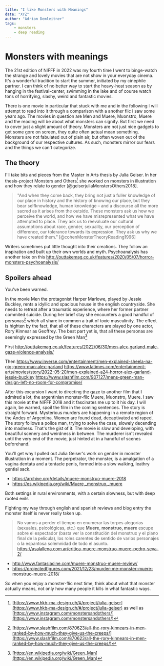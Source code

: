 ```yaml
---
title: "I like Monsters with Meanings"
date: "XYZ"
author: "Adrian Demleitner"
tags:
	- monsters
	- deep reading 
---
```

# Monsters with meanings

The 21st edition of NIFFF in 2022 was my fourth time I went to binge-watch the strange and lovely movies that are not show in your everyday cinema. It's a wonderful tradition to start the summer, initiated by my cinephile partner. I can think of no better way to start the heavy-heat season as by hanging in the festival-center, swimming in the lake and of course watch tons of horrifying, slashy, weird and fantastic movies.

There is one movie in particular that stuck with me and in the following  I will attempt to read into it through a comparison with a another flic i saw some years ago. The movies in question are Men and Muere, Muonstro, Muere and the reading will be about what monsters can signify. But first we need to cover just a slight amount of theory. Monsters are not just nice gadgets to get some gore on screen, they quite often actual mean something. Monsters are not fabulated out of plain air, but often woven out of the background of our respective cultures. As such, monsters mirror our fears and the things we can't categorize.

## The theory
I'll take bits and pieces from the Master in Arts thesis by Julia Geiser. In her thesis-project Monsters and Others[^1] she worked on monsters in illustration and how they relate to gender [@geiserjuliaMonstersOthers2018].

> "And when they come back, they bring not just a fuller knowledge of our place in history and the history of knowing our place, but they bear selfknowledge, human knowledge – and a discourse all the more sacred as it arises from the outside. These monsters ask us how we perceive the world, and how we have misrepresented what we have attempted to place. They ask us to reevaluate our cultural assumptions about  race, gender, sexuality, our perception of difference, our tolerance towards its expression. They ask us why we have created them.” [@cohenMonsterTheoryReading1996]

Writers sometimes put little thought into their creations. They follow an inspiration and built up their own worlds and myth. Psychoanalysis has another take on this http://outtakemag.co.uk/features/2020/05/07/horror-monsters-psychoanalysis/

## Spoilers ahead
You've been warned.

In the movie Men the protagonist Harper Marlowe, played by Jessie Buckley, rents a idyllic and spacious house in the english countryside. She needs to retreat after a traumatic experience, where her former partner commited suicide. During her brief stay she encounters a good handful of personas[^2] which all share in common a trait of toxic masculinity. The effect is highten by the fact, that all of these characters are played by one actor, Rory Kinnear as Geoffrey. The best part yet is, that all these personas are seemingly expressed by the Green Man[^3] 

First
http://outtakemag.co.uk/features/2022/06/30/men-alex-garland-male-gaze-violence-analysis/

Then
https://www.inverse.com/entertainment/men-explained-sheela-na-gig-green-man-alex-garland
https://www.latimes.com/entertainment-arts/movies/story/2022-05-20/men-explained-a24-horror-alex-garland-jessie-buckley
https://www.slashfilm.com/907127/mens-green-man-design-left-no-room-for-compromise/

After this excursion I want to directing the gaze to another film that I admired a lot, the argentinian monster-flic Muere, Muonstro, Muere. I saw this movie at the NIFFF 2018 and it fascinates me up to it his day. I will again, be warned, spoil the film in the coming sentences. The story is straight forward. Mysterious murders are happening in a remote region of the Andes of Argentina. Women are found dead, decaptivated and raped. The story follows a police man, trying to solve the case, slowely decending into madness. That's the gist of it. The movie is slow and developing, with beautiful scenery and weirdness in between. The murderer isn't revealed until the very end of the movie, just hinted at in a handful of scenes beforehand.

You'll get why I pulled out Julia Geiser's work on gender in monster illustration in a moment. The perpetrator, the monster, is a amalgation of a vagina dentata and a tentacle penis, formed into a slow walking, leathry gential sack.

- https://archive.org/details/muere-monstruo-muere-2018
- https://es.wikipedia.org/wiki/Muere,_monstruo,_muere

Both settings in rural environments, with a certain slowness, but with deep rooted evils

Fighting my way through english and spanish reviews and blog entry the monster itself is never really taken up.

> No vamos a perder el tiempo en enumerar las torpes alegorías (sexuales, psicológicas, etc.) que **Muere, monstruo, muere** escupe sobre el espectador (basta ver la constitución del monstruo y el plano final de la película), los roles carentes de sentido de varios personajes o la espantosa solemnidad de todo el asunto. https://asalallena.com.ar/critica-muere-monstruo-muere-pedro-seva-2/

- http://www.fantasiacine.com/muere-monstruo-muere-review/
- https://projectedfigures.com/2021/12/23/murder-me-monster-muere-monstruo-muere-2018/


So when you enjoy a monster-flic next time, think about what that monster actually means, not only how many people it kills in what fantastic ways.

[^1]: [https://www.hkb-ma-design.ch/#/project/julia-geiser](https://www.hkb-ma-design.ch/#/project/julia-geiser) as well as [https://www.instagram.com/monstersandothers/](https://www.instagram.com/monstersandothers/)
[^2]: [https://www.slashfilm.com/870623/all-the-rory-kinnears-in-men-ranked-by-how-much-they-give-us-the-creeps/](https://www.slashfilm.com/870623/all-the-rory-kinnears-in-men-ranked-by-how-much-they-give-us-the-creeps/)
[^3]: [https://en.wikipedia.org/wiki/Green_Man](https://en.wikipedia.org/wiki/Green_Man)